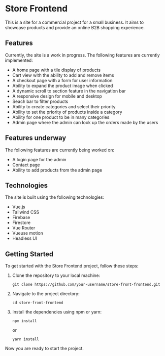# Store Frontend
This is a site for a commercial project for a small business. It aims to showcase products and provide an online B2B shopping experience.
## Features
Currently, the site is a work in progress. The following features are currently implemented:
- A home page with a tile display of products
- Cart view with the ability to add and remove items
- A checkout page with a form for user information
- Ability to expand the product image when clicked
- A dynamic scroll to section feature in the navigation bar
- A responsive design for mobile and desktop
- Seach bar to filter products
- Ability to create categories and select their priority
- Ability to set the priority of products inside a category
- Ability for one product to be in many categories
- Admin page where the admin can look up the orders made by the users
## Features underway
The following features are currently being worked on:
- A login page for the admin
- Contact page
- Ability to add products from the admin page

## Technologies
The site is built using the following technologies:
- Vue.js
- Tailwind CSS
- Firebase
- Firestore
- Vue Router
- Vueuse motion
- Headless UI

## Getting Started
To get started with the Store Frontend project, follow these steps:

1. Clone the repository to your local machine:
    ```
    git clone https://github.com/your-username/store-front-frontend.git
    ```

2. Navigate to the project directory:
    ```
    cd store-front-frontend
    ```

3. Install the dependencies using npm or yarn:
    ```
    npm install
    ```
    or
    ```
    yarn install
    ```
Now you are ready to start the project.
